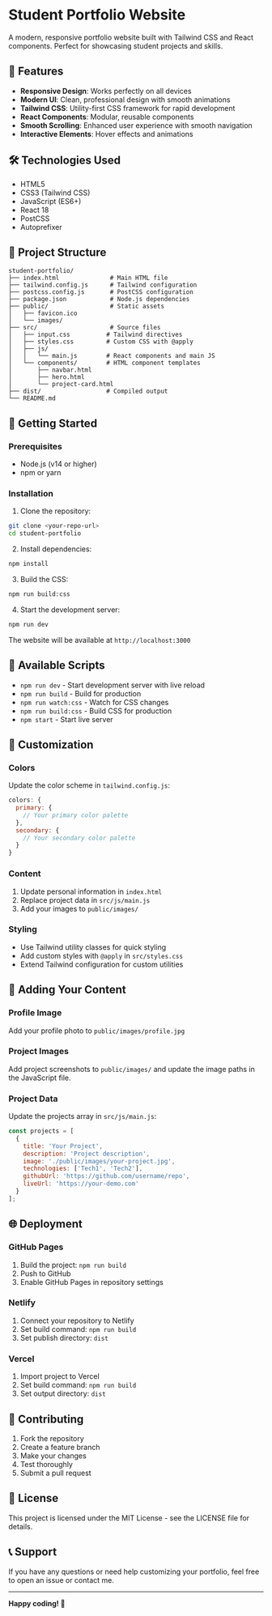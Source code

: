 # Student Portfolio Website

A modern, responsive portfolio website built with Tailwind CSS and React components. Perfect for showcasing student projects and skills.

## 🚀 Features

- **Responsive Design**: Works perfectly on all devices
- **Modern UI**: Clean, professional design with smooth animations
- **Tailwind CSS**: Utility-first CSS framework for rapid development
- **React Components**: Modular, reusable components
- **Smooth Scrolling**: Enhanced user experience with smooth navigation
- **Interactive Elements**: Hover effects and animations

## 🛠️ Technologies Used

- HTML5
- CSS3 (Tailwind CSS)
- JavaScript (ES6+)
- React 18
- PostCSS
- Autoprefixer

## 📁 Project Structure

```
student-portfolio/
├── index.html              # Main HTML file
├── tailwind.config.js      # Tailwind configuration
├── postcss.config.js       # PostCSS configuration  
├── package.json            # Node.js dependencies
├── public/                 # Static assets
│   ├── favicon.ico
│   └── images/
├── src/                    # Source files
│   ├── input.css          # Tailwind directives
│   ├── styles.css         # Custom CSS with @apply
│   ├── js/
│   │   └── main.js        # React components and main JS
│   └── components/        # HTML component templates
│       ├── navbar.html
│       ├── hero.html
│       └── project-card.html
├── dist/                  # Compiled output
└── README.md
```

## 🚀 Getting Started

### Prerequisites

- Node.js (v14 or higher)
- npm or yarn

### Installation

1. Clone the repository:
```bash
git clone <your-repo-url>
cd student-portfolio
```

2. Install dependencies:
```bash
npm install
```

3. Build the CSS:
```bash
npm run build:css
```

4. Start the development server:
```bash
npm run dev
```

The website will be available at `http://localhost:3000`

## 📝 Available Scripts

- `npm run dev` - Start development server with live reload
- `npm run build` - Build for production
- `npm run watch:css` - Watch for CSS changes
- `npm run build:css` - Build CSS for production
- `npm start` - Start live server

## 🎨 Customization

### Colors
Update the color scheme in `tailwind.config.js`:
```javascript
colors: {
  primary: {
    // Your primary color palette
  },
  secondary: {
    // Your secondary color palette
  }
}
```

### Content
1. Update personal information in `index.html`
2. Replace project data in `src/js/main.js`
3. Add your images to `public/images/`

### Styling
- Use Tailwind utility classes for quick styling
- Add custom styles with `@apply` in `src/styles.css`
- Extend Tailwind configuration for custom utilities

## 📸 Adding Your Content

### Profile Image
Add your profile photo to `public/images/profile.jpg`

### Project Images
Add project screenshots to `public/images/` and update the image paths in the JavaScript file.

### Project Data
Update the projects array in `src/js/main.js`:
```javascript
const projects = [
  {
    title: 'Your Project',
    description: 'Project description',
    image: './public/images/your-project.jpg',
    technologies: ['Tech1', 'Tech2'],
    githubUrl: 'https://github.com/username/repo',
    liveUrl: 'https://your-demo.com'
  }
];
```

## 🌐 Deployment

### GitHub Pages
1. Build the project: `npm run build`
2. Push to GitHub
3. Enable GitHub Pages in repository settings

### Netlify
1. Connect your repository to Netlify
2. Set build command: `npm run build`
3. Set publish directory: `dist`

### Vercel
1. Import project to Vercel
2. Set build command: `npm run build`
3. Set output directory: `dist`

## 🤝 Contributing

1. Fork the repository
2. Create a feature branch
3. Make your changes
4. Test thoroughly
5. Submit a pull request

## 📄 License

This project is licensed under the MIT License - see the LICENSE file for details.

## 📞 Support

If you have any questions or need help customizing your portfolio, feel free to open an issue or contact me.

---

**Happy coding! 🚀**
